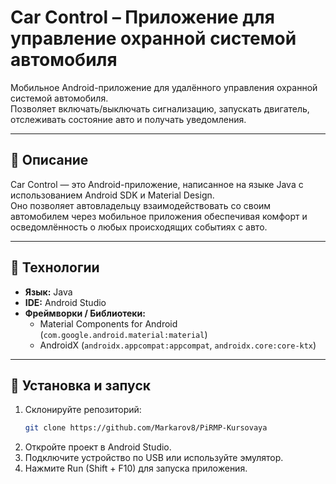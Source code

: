 # Car Control – Приложение для управление охранной системой автомобиля
Мобильное Android-приложение для удалённого управления охранной системой автомобиля.  
Позволяет включать/выключать сигнализацию, запускать двигатель, отслеживать состояние авто и получать уведомления.

---

## 📌 Описание

Car Control — это Android-приложение, написанное на языке Java с использованием Android SDK и Material Design.  
Оно позволяет автовладельцу взаимодействовать со своим автомобилем через мобильное приложения обеспечивая комфорт и осведомлённость о любых происходящих событиях с авто.

---

## 🔧 Технологии

- **Язык:** Java
- **IDE:** Android Studio
- **Фреймворки / Библиотеки:**
  - Material Components for Android (`com.google.android.material:material`)
  - AndroidX (`androidx.appcompat:appcompat`, `androidx.core:core-ktx`)

---

## 🚀 Установка и запуск

1. Склонируйте репозиторий:
   ```bash
   git clone https://github.com/Markarov8/PiRMP-Kursovaya
2. Откройте проект в Android Studio.
3. Подключите устройство по USB или используйте эмулятор.
4. Нажмите Run (Shift + F10) для запуска приложения.
